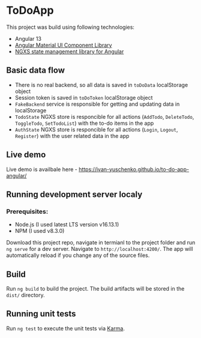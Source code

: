 # ToDoApp

This project was build using following technologies:
- Angular 13
- [Angular Material UI Component Library](https://material.angular.io/)
- [NGXS state management library for Angular](https://www.ngxs.io/)
## Basic data flow
- There is no real backend, so all data is saved in `toDoData` localStorage object
- Session token is saved in `toDoToken` localStorage object
- `FakeBackend` service is responsible for getting and updating data in localStorage
- `TodoState` NGXS store is responcible for all actions (`AddTodo`, `DeleteTodo`, `ToggleTodo`, `SetTodoList`) with the to-do items in the app
- `AuthState` NGXS store is responcible for all actions (`Login`, `Logout`, `Register`) with the user related data in the app

## Live demo
Live demo is availbale here - https://ivan-yuschenko.github.io/to-do-app-angular/

## Running development server localy
### Prerequisites:
- Node.js (I used latest LTS version v16.13.1)
- NPM (I used v8.3.0)

Download this project repo, navigate in termianl to the project folder and run `ng serve`  for a dev server. Navigate to `http://localhost:4200/`. The app will automatically reload if you change any of the source files.

## Build

Run `ng build` to build the project. The build artifacts will be stored in the `dist/` directory.

## Running unit tests

Run `ng test` to execute the unit tests via [Karma](https://karma-runner.github.io).
